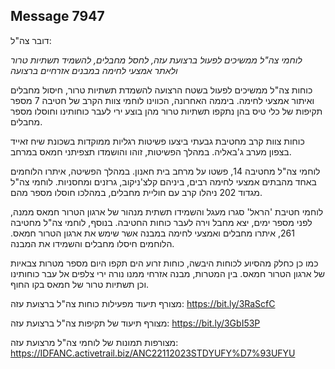 ## Message 7947

דובר צה"ל:

*לוחמי צה"ל ממשיכים לפעול ברצועת עזה, לחסל מחבלים, להשמיד תשתיות טרור ולאתר אמצעי לחימה במבנים אזרחיים ברצועה*

כוחות צה"ל ממשיכים לפעול בשטח הרצועה להשמדת תשתיות טרור, חיסול מחבלים ואיתור אמצעי לחימה. ביממה האחרונה, הכווינו לוחמי צוות הקרב של חטיבה 7 מספר תקיפות של כלי טיס בהן נתקפו תשתיות טרור מהן בוצע ירי לעבר כוחותינו וחוסלו מספר מחבלים.

כוחות צוות קרב מחטיבת גבעתי ביצעו פשיטות רגליות ממוקדות בשכונת שיח זאייד בצפון מערב ג'באליה. במהלך הפשיטות, זוהו והושמדו תצפיתני חמאס במרחב.

לוחמי צה"ל מחטיבה 14, פשטו על מרחב בית חאנון. במהלך הפשיטה, איתרו הלוחמים באחד מהבתים אמצעי לחימה רבים, ביניהם קלצ'ניקוב, גרזנים ומחסניות.
לוחמי צה"ל מגדוד 202 ניהלו קרב עם חוליית מחבלים, במהלכו חוסלו מספר מהם.

לוחמי חטיבת 'הראל' סגרו מעגל והשמידו תשתית מנהור של ארגון הטרור חמאס ממנה, לפני מספר ימים, יצא מחבל וירה לעבר כוחות החטיבה. בנוסף, לוחמי צה"ל מחטיבה 261, איתרו מחבלים ואמצעי לחימה במבנה אשר שימש את ארגון הטרור חמאס. הלוחמים חיסלו מחבלים והשמידו את המבנה.

כמו כן כחלק מהסיוע לכוחות היבשה, כוחות זרוע הים תקפו היום מספר מטרות צבאיות של ארגון הטרור חמאס. בין המטרות, מבנה אזרחי ממנו נורה ירי צלפים אל עבר כוחותינו וכן תשתיות טרור של חמאס בקו החוף.

מצורף תיעוד מפעילות כוחות צה"ל ברצועת עזה: https://bit.ly/3RaScfC

מצורף תיעוד של תקיפות צה"ל ברצועת עזה: https://bit.ly/3GbI53P

מצורפות תמונות של לוחמי צה"ל מרצועת עזה: https://IDFANC.activetrail.biz/ANC22112023STDYUFY%D7%93UFYU

